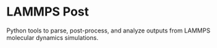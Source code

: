 # LAMMPS Post

Python tools to parse, post-process, and analyze outputs from LAMMPS molecular dynamics simulations.
